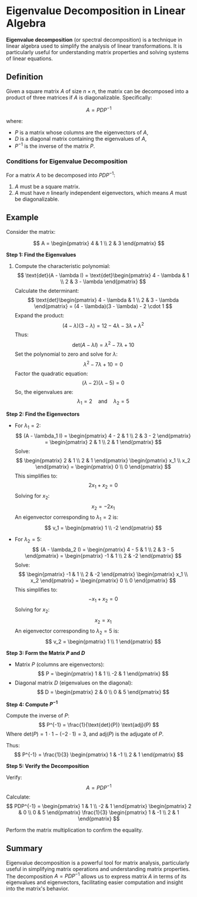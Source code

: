 # Eigenvalue Decomposition in Linear Algebra

**Eigenvalue decomposition** (or spectral decomposition) is a technique in linear algebra used to simplify the analysis of linear transformations. It is particularly useful for understanding matrix properties and solving systems of linear equations.

## Definition

Given a square matrix $A$ of size $n \times n$, the matrix can be decomposed into a product of three matrices if $A$ is diagonalizable. Specifically:

$$
A = PDP^{-1}
$$

where:
- $P$ is a matrix whose columns are the eigenvectors of $A$,
- $D$ is a diagonal matrix containing the eigenvalues of $A$,
- $P^{-1}$ is the inverse of the matrix $P$.

### Conditions for Eigenvalue Decomposition

For a matrix $A$ to be decomposed into $PDP^{-1}$:
1. $A$ must be a square matrix.
2. $A$ must have $n$ linearly independent eigenvectors, which means $A$ must be diagonalizable.

## Example

Consider the matrix:

$$
A = \begin{pmatrix}
4 & 1 \\
2 & 3
\end{pmatrix}
$$

**Step 1: Find the Eigenvalues**

1. Compute the characteristic polynomial:
   $$
   \text{det}(A - \lambda I) = \text{det}\begin{pmatrix}
   4 - \lambda & 1 \\
   2 & 3 - \lambda
   \end{pmatrix}
   $$
   Calculate the determinant:
   $$
   \text{det}\begin{pmatrix}
   4 - \lambda & 1 \\
   2 & 3 - \lambda
   \end{pmatrix} = (4 - \lambda)(3 - \lambda) - 2 \cdot 1
   $$
   Expand the product:
   $$
   (4 - \lambda)(3 - \lambda) = 12 - 4\lambda - 3\lambda + \lambda^2
   $$
   Thus:
   $$
   \text{det}(A - \lambda I) = \lambda^2 - 7\lambda + 10
   $$
   Set the polynomial to zero and solve for $\lambda$:
   $$
   \lambda^2 - 7\lambda + 10 = 0
   $$
   Factor the quadratic equation:
   $$
   (\lambda - 2)(\lambda - 5) = 0
   $$
   So, the eigenvalues are:
   $$
   \lambda_1 = 2 \quad \text{and} \quad \lambda_2 = 5
   $$

**Step 2: Find the Eigenvectors**

- For $\lambda_1 = 2$:
  $$
  (A - \lambda_1 I) = \begin{pmatrix}
  4 - 2 & 1 \\
  2 & 3 - 2
  \end{pmatrix} = \begin{pmatrix}
  2 & 1 \\
  2 & 1
  \end{pmatrix}
  $$
  Solve:
  $$
  \begin{pmatrix}
  2 & 1 \\
  2 & 1
  \end{pmatrix} \begin{pmatrix}
  x_1 \\
  x_2
  \end{pmatrix} = \begin{pmatrix}
  0 \\
  0
  \end{pmatrix}
  $$
  This simplifies to:
  $$
  2x_1 + x_2 = 0
  $$
  Solving for $x_2$:
  $$
  x_2 = -2x_1
  $$
  An eigenvector corresponding to $\lambda_1 = 2$ is:
  $$
  v_1 = \begin{pmatrix}
  1 \\
  -2
  \end{pmatrix}
  $$

- For $\lambda_2 = 5$:
  $$
  (A - \lambda_2 I) = \begin{pmatrix}
  4 - 5 & 1 \\
  2 & 3 - 5
  \end{pmatrix} = \begin{pmatrix}
  -1 & 1 \\
  2 & -2
  \end{pmatrix}
  $$
  Solve:
  $$
  \begin{pmatrix}
  -1 & 1 \\
  2 & -2
  \end{pmatrix} \begin{pmatrix}
  x_1 \\
  x_2
  \end{pmatrix} = \begin{pmatrix}
  0 \\
  0
  \end{pmatrix}
  $$
  This simplifies to:
  $$
  -x_1 + x_2 = 0
  $$
  Solving for $x_2$:
  $$
  x_2 = x_1
  $$
  An eigenvector corresponding to $\lambda_2 = 5$ is:
  $$
  v_2 = \begin{pmatrix}
  1 \\
  1
  \end{pmatrix}
  $$

**Step 3: Form the Matrix $P$ and $D$**

- Matrix $P$ (columns are eigenvectors):
  $$
  P = \begin{pmatrix}
  1 & 1 \\
  -2 & 1
  \end{pmatrix}
  $$
- Diagonal matrix $D$ (eigenvalues on the diagonal):
  $$
  D = \begin{pmatrix}
  2 & 0 \\
  0 & 5
  \end{pmatrix}
  $$

**Step 4: Compute $P^{-1}$**

Compute the inverse of $P$:
$$
P^{-1} = \frac{1}{\text{det}(P)} \text{adj}(P)
$$
Where $\text{det}(P) = 1 \cdot 1 - (-2 \cdot 1) = 3$, and $\text{adj}(P)$ is the adjugate of $P$.

Thus:
$$
P^{-1} = \frac{1}{3} \begin{pmatrix}
1 & -1 \\
2 & 1
\end{pmatrix}
$$

**Step 5: Verify the Decomposition**

Verify:
$$
A = PDP^{-1}
$$
Calculate:
$$
PDP^{-1} = \begin{pmatrix}
1 & 1 \\
-2 & 1
\end{pmatrix}
\begin{pmatrix}
2 & 0 \\
0 & 5
\end{pmatrix}
\frac{1}{3} \begin{pmatrix}
1 & -1 \\
2 & 1
\end{pmatrix}
$$

Perform the matrix multiplication to confirm the equality.

## Summary

Eigenvalue decomposition is a powerful tool for matrix analysis, particularly useful in simplifying matrix operations and understanding matrix properties. The decomposition $A = PDP^{-1}$ allows us to express matrix $A$ in terms of its eigenvalues and eigenvectors, facilitating easier computation and insight into the matrix's behavior.
